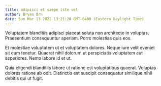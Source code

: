 ```yaml
---
title: adipisci et saepe iste vel
author: Bryan Orn
date: Sun Mar 13 2022 13:21:20 GMT-0400 (Eastern Daylight Time)
---
```

Voluptatem blanditiis adipisci placeat soluta non architecto in voluptas. Praesentium consequuntur aperiam. Porro molestias quis eos.

 Et molestiae voluptatem ut et voluptatem dolores. Neque iure velit eveniet sit eum tenetur. Quaerat nihil dolorum ut perspiciatis voluptatem aut asperiores. Nemo labore id et ut.

 Quia eligendi blanditiis labore ut ratione est voluptatibus quaerat. Voluptas dolores ratione ab odit. Distinctio est suscipit consequatur similique nihil debitis qui ut fugit.